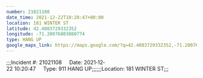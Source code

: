 ```yaml
---
number: 21021108
date_time: 2021-12-22T10:20:47+00:00
location: 181 WINTER ST
latitude: 42.4083729332352
longitude: -71.20076803080774
type: HANG UP
google_maps_link: https://maps.google.com/?q=42.4083729332352,-71.20076803080774
---
```


;;;Incident #: 21021108     Date: 2021‐12‐22 10:20:47     Type: 911 HANG UP;;;;;;Location: 181 WINTER ST;;;
